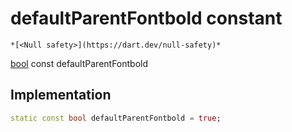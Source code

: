 


# defaultParentFontbold constant




    *[<Null safety>](https://dart.dev/null-safety)*


[bool](https://api.flutter.dev/flutter/dart-core/bool-class.html) const defaultParentFontbold
  







## Implementation

```dart
static const bool defaultParentFontbold = true;


```







